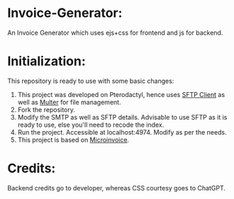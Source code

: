 # Invoice-Generator:
An Invoice Generator which uses ejs+css for frontend and js for backend.
# Initialization:
This repository is ready to use with some basic changes:
1. This project was developed on Pterodactyl, hence uses [SFTP Client](https://www.npmjs.com/package/ssh2-sftp-client) as well as [Multer](https://www.npmjs.com/package/multer) for file management.
2. Fork the repository.
3. Modify the SMTP as well as SFTP details. Advisable to use SFTP as it is ready to use, else you'll need to recode the index.
4. Run the project. Accessible at localhost:4974. Modify as per the needs.
5. This project is based on [Microinvoice](https://www.npmjs.com/package/microinvoice).
# Credits:
Backend credits go to developer, whereas CSS courtesy goes to ChatGPT. 
